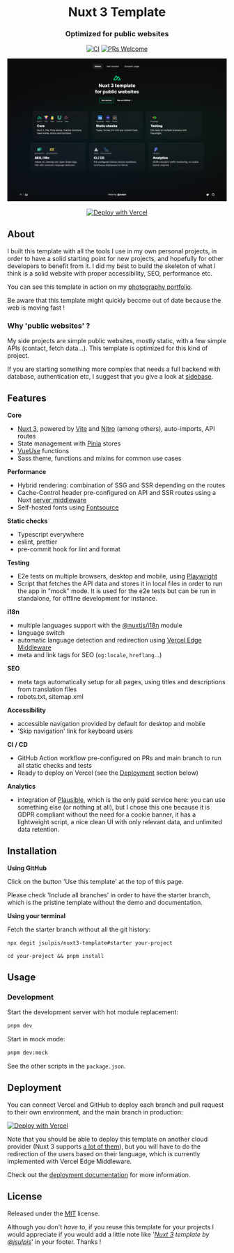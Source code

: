 <span align="center">
  
<h1>Nuxt 3 Template</h1>
<h3>Optimized for public websites</h3>

<p>
  
[![CI](https://github.com/jsulpis/nuxt3-template/actions/workflows/ci.yml/badge.svg)](https://github.com/jsulpis/nuxt3-template/actions/workflows/ci.yml)
[![PRs Welcome](https://img.shields.io/badge/PRs-welcome-brightgreen.svg)](http://makeapullrequest.com)
</p>

<a href="https://nuxt3-template-jsulpis.vercel.app">
  <img src="https://raw.githubusercontent.com/jsulpis/nuxt3-template/master/preview.jpg" alt="Screenshot of the website"/>
</a>

[![Deploy with Vercel](https://vercel.com/button)](https://vercel.com/new/clone?repository-url=https%3A%2F%2Fgithub.com%2Fjsulpis%2Fnuxt3-template&demo-title=Nuxt%203%20template&demo-description=Template%20for%20public%20websites&demo-url=https%3A%2F%2Fnuxt3-template-jsulpis.vercel.app&demo-image=https%3A%2F%2Fraw.githubusercontent.com%2Fjsulpis%2Fnuxt3-template%2Fmaster%2Fpreview.jpg)

</span>

## About

I built this template with all the tools I use in my own personal projects, in order to have a solid starting point for new projects, and hopefully for other developers to benefit from it. I did my best to build the skeleton of what I think is a solid website with proper accessibility, SEO, performance etc.

You can see this template in action on my [photography portfolio](https://www.jsulpis.photos).

Be aware that this template might quickly become out of date because the web is moving fast !

### Why 'public websites' ?

My side projects are simple public websites, mostly static, with a few simple APIs (contact, fetch data...). This template is optimized for this kind of project.

If you are starting something more complex that needs a full backend with database, authentication etc, I suggest that you give a look at [sidebase](https://sidebase.io/).

## Features

**Core**

- [Nuxt 3](https://nuxt.com/), powered by [Vite](https://vitejs.dev/) and [Nitro](https://nitro.unjs.io/) (among others), auto-imports, API routes
- State management with [Pinia](https://pinia.vuejs.org/) stores
- [VueUse](https://vueuse.org/) functions
- Sass theme, functions and mixins for common use cases

**Performance**

- Hybrid rendering: combination of SSG and SSR depending on the routes
- Cache-Control header pre-configured on API and SSR routes using a Nuxt [server middleware](https://nuxt.com/docs/guide/directory-structure/server#server-middleware)
- Self-hosted fonts using [Fontsource](https://fontsource.org/)

**Static checks**

- Typescript everywhere
- eslint, prettier
- pre-commit hook for lint and format

**Testing**

- E2e tests on multiple browsers, desktop and mobile, using [Playwright](https://playwright.dev/)
- Script that fetches the API data and stores it in local files in order to run the app in "mock" mode. It is used for the e2e tests but can be run in standalone, for offline development for instance.

**i18n**

- multiple languages support with the [@nuxtjs/i18n](https://nuxt.com/modules/i18n) module
- language switch
- automatic language detection and redirection using [Vercel Edge Middleware](https://vercel.com/docs/concepts/functions/edge-middleware)
- meta and link tags for SEO (`og:locale`, `hreflang`...)

**SEO**

- meta tags automatically setup for all pages, using titles and descriptions from translation files
- robots.txt, sitemap.xml

**Accessibility**

- accessible navigation provided by default for desktop and mobile
- 'Skip navigation' link for keyboard users

**CI / CD**

- GitHub Action workflow pre-configured on PRs and main branch to run all static checks and tests
- Ready to deploy on Vercel (see the [Deployment](https://github.com/jsulpis/nuxt3-template#deployment) section below)

**Analytics**

- integration of [Plausible](https://plausible.io), which is the only paid service here: you can use something else (or nothing at all), but I chose this one because it is GDPR compliant without the need for a cookie banner, it has a lightweight script, a nice clean UI with only relevant data, and unlimited data retention.

## Installation

**Using GitHub**

Click on the button 'Use this template' at the top of this page.

Please check 'Include all branches' in order to have the starter branch, which is the pristine template without the demo and documentation.

**Using your terminal**

Fetch the starter branch without all the git history:

```shell
npx degit jsulpis/nuxt3-template#starter your-project
```

```shell
cd your-project && pnpm install
```

## Usage

### Development

Start the development server with hot module replacement:

```bash
pnpm dev
```

Start in mock mode:

```bash
pnpm dev:mock
```

See the other scripts in the `package.json`.

## Deployment

You can connect Vercel and GitHub to deploy each branch and pull request to their own environment, and the main branch in production:

[![Deploy with Vercel](https://vercel.com/button)](https://vercel.com/new/clone?repository-url=https%3A%2F%2Fgithub.com%2Fjsulpis%2Fnuxt3-template&demo-title=Nuxt%203%20template&demo-description=Template%20for%20public%20websites&demo-url=https%3A%2F%2Fnuxt3-template-jsulpis.vercel.app&demo-image=https%3A%2F%2Fraw.githubusercontent.com%2Fjsulpis%2Fnuxt3-template%2Fmaster%2Fpreview.jpg)

Note that you should be able to deploy this template on another cloud provider (Nuxt 3 supports [a lot of them](https://nuxt.com/docs/getting-started/deployment#supported-hosting-providers)), but you will have to do the redirection of the users based on their language, which is currently implemented with Vercel Edge Middleware.

Check out the [deployment documentation](https://nuxt.com/docs/getting-started/deployment) for more information.

## License

Released under the [MIT](https://github.com/jsulpis/nuxt3-template/blob/master/LICENSE) license.

Although you don't _have_ to, if you reuse this template for your projects I would appreciate if you would add a little note like '_[Nuxt 3](https://nuxt3-template-jsulpis.vercel.app) template by [@jsulpis](https://twitter.com/jsulpis)_' in your footer. Thanks !
